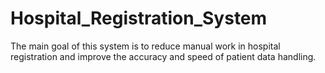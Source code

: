# Hospital_Registration_System
The main goal of this system is to reduce manual work in hospital registration and improve the accuracy and speed of patient data handling.
